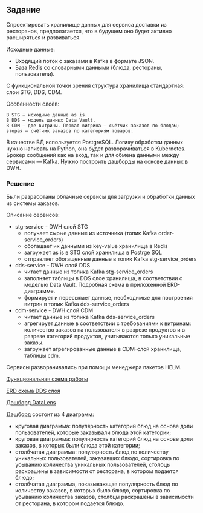 ## Задание

Спроектировать хранилище данных для сервиса доставки из ресторанов, предполагается, что в будущем оно 
будет активно расширяться и развиваться. 

Исходные данные: 
- Входящий поток с заказами в Kafka в формате JSON.
- База Redis со словарными данными (блюда, рестораны, пользователи). 

С функциональной точки зрения структура хранилища стандартная: слои STG, DDS, CDM. 

Особенности слоёв: 

    В STG — исходные данные as is.
    В DDS — модель данных Data Vault.
	В CDM — две витрины. Первая витрина — счётчик заказов по блюдам; вторая — счётчик заказов по категориям товаров.


В качестве БД используется PostgreSQL. Логику обработки данных нужно написать на Python, она будет разворачиваться в Kubernetes. Брокер сообщений как на вход, так и для обмена данными между сервисами — Kafka.
Нужно построить дашборды на основе данных в DWH.

### Решение

Были разработаны облачные сервисы для загрузки и обработки данных из системы заказов. 

Описание сервисов: 
- stg-service - DWH слой STG
	- получает сырые данные из источника (топик Kafka order-service_orders)
	- обогащает их данными из key-value хранилища в Redis
	- загружает as is в STG слой хранилища в Postrge SQL
	- отправляет обогащенные данные в топик Kafka stg-service_orders
- dds-service - DWH слой DDS
	- читает данные из топика Kafka stg-service_orders
	- заполняет таблицы в DDS слое хранилища, в соответствии с моделью Data Vault. Подробная схема в приложенной ERD-диаграмме. 
	- формирует и пересылает данные, необходимые для построения витрин в топик Kafka dds-service_orders
- cdm-service - DWH слой CDM
	- читает данные из топика Kafka dds-service_orders
	- агрегирует данные в соответствии с требованиями к витринам: количество заказов на пользователя в разрезе продуктов и в разрезе категорий продуктов, учитываются только уникальные заказы. 
	- загружает агрегированные данные в CDM-слой хранилища, таблицы cdm.

Сервисы разворачивались при помощи менеджера пакетов HELM.


[Функциональная схема работы](/de_project_9/solution/Schema.png)

[ERD схема DDS слоя](/de_project_9/solution/DDS-ERD.png)

[Дэшборд DataLens](https://datalens.yandex/tvkkdnieb556j)

Дэшборд состоит из 4 диаграмм: 
- круговая диаграмма: популярность категорий блюд на основе доли пользователей, которые заказывали блюда этой категории;
- круговая диаграмма: популярность категорий блюд на основе доли заказов, в которых были блюда этой категории;
- столбчатая диаграмма: популярность блюд по количеству уникальных пользователей, заказавших блюдо, сортировка по убыванию количества уникальных пользователей, столбцы раскрашены в зависимости от ресторана, в котором подается блюдо;
- столбчатая диаграмма, показывающая популярность блюд по количеству заказов, в которых было блюдо, сортировка по убыванию количества заказов, столбцы раскрашены в зависимости от ресторана, в котором подается блюдо.
